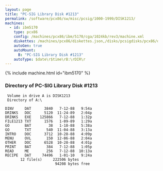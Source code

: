```yaml
---
layout: page
title: "PC-SIG Library Disk #1213"
permalink: /software/pcx86/sw/misc/pcsig/1000-1999/DISK1213/
machines:
  - id: ibm5170
    type: pcx86
    config: /machines/pcx86/ibm/5170/cga/1024kb/rev3/machine.xml
    diskettes: /machines/pcx86/diskettes.json,/disks/pcsigdisks/pcx86/diskettes.json
    autoGen: true
    autoMount:
      B: "PC-SIG Library Disk #1213"
    autoType: $date\r$time\rB:\rDIR\r
---
```


{% include machine.html id="ibm5170" %}

### Directory of PC-SIG Library Disk #1213

     Volume in drive A is DISK1213
     Directory of A:\

    DINV     DAT      3840   7-12-88   9:54a
    DRINKS   DOC      5120  11-24-89   2:04p
    DRINKS   EXE    125866   7-12-88   1:32p
    FILE1213 TXT      1576   1-09-89   1:29a
    GO       BAT        38   1-18-88   5:38a
    GO       TXT       540  11-04-88   3:13a
    INTRO    DOC      3712  10-28-88   4:09p
    MENU     OVL       150  12-06-88   2:04a
    OTHER    DOC      6528  10-28-88   4:01p
    PRINT    BAT       384   7-12-88   1:05p
    READ     ME        256   7-12-88  10:13a
    RECIPE   DAT     74496   1-01-10   9:24a
           12 file(s)     222506 bytes
                           94208 bytes free
